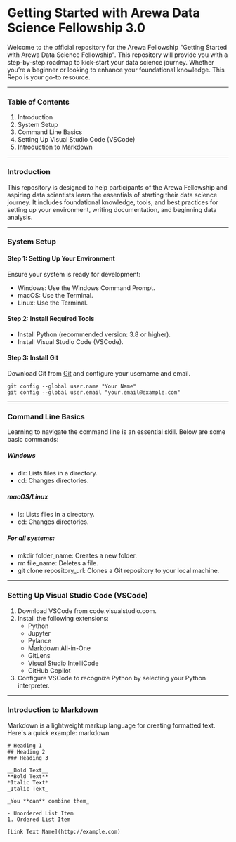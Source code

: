 # Getting Started with Arewa Data Science Fellowship 3.0
Welcome to the official repository for the Arewa Fellowship "Getting Started with Arewa Data Science Fellowship". This repository will provide you with a step-by-step roadmap to kick-start your data science journey. Whether you’re a beginner or looking to enhance your foundational knowledge. This Repo is your go-to resource.
***
### Table of Contents
1. Introduction
2. System Setup
3. Command Line Basics
4. Setting Up Visual Studio Code (VSCode)
5. Introduction to Markdown
***
### Introduction
This repository is designed to help participants of the Arewa Fellowship and aspiring data scientists learn the essentials of starting their data science journey. It includes foundational knowledge, tools, and best practices for setting up your environment, writing documentation, and beginning data analysis.
***
### System Setup
#### Step 1: Setting Up Your Environment
Ensure your system is ready for development:
* Windows: Use the Windows Command Prompt.
* macOS: Use the Terminal.
* Linux: Use the Terminal.
#### Step 2: Install Required Tools
* Install Python (recommended version: 3.8 or higher).
* Install Visual Studio Code (VSCode).
#### Step 3: Install Git
Download Git from [Git](https://git-scm.com/) and configure your username and email.
```
git config --global user.name "Your Name"  
git config --global user.email "your.email@example.com"
```
***
### Command Line Basics
Learning to navigate the command line is an essential skill. Below are some basic commands:
##### Windows
* dir: Lists files in a directory.
* cd: Changes directories.
##### macOS/Linux
* ls: Lists files in a directory.
* cd: Changes directories.
##### For all systems:
* mkdir folder_name: Creates a new folder.
* rm file_name: Deletes a file.
* git clone repository_url: Clones a Git repository to your local machine.
***
### Setting Up Visual Studio Code (VSCode)
1. Download VSCode from code.visualstudio.com.
2. Install the following extensions:
   * Python
   * Jupyter
   * Pylance
   * Markdown All-in-One
   * GitLens
   * Visual Studio IntelliCode
   * GitHub Copilot
3. Configure VSCode to recognize Python by selecting your Python interpreter.
***
### Introduction to Markdown
Markdown is a lightweight markup language for creating formatted text. Here's a quick example:
markdown
```
# Heading 1  
## Heading 2  
### Heading 3  

__Bold Text__
**Bold Text**  
*Italic Text*
_Italic Text_

_You **can** combine them_

- Unordered List Item  
1. Ordered List Item  

[Link Text Name](http://example.com)  
```

